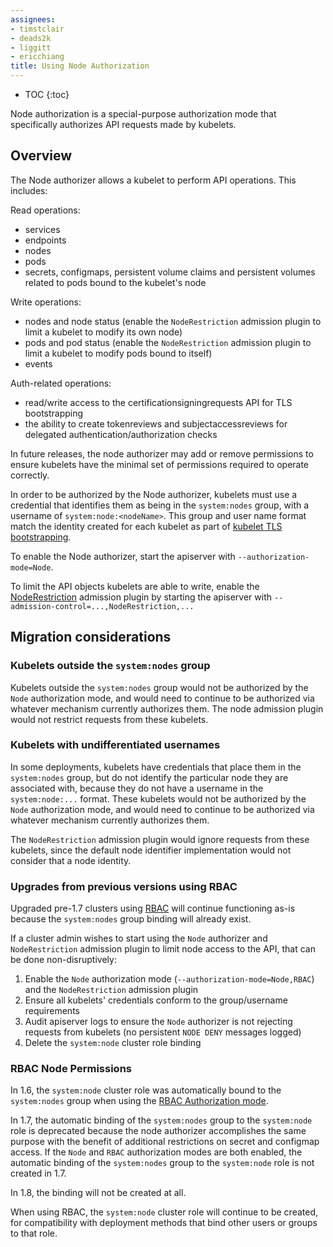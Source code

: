 ```yaml
---
assignees:
- timstclair
- deads2k
- liggitt
- ericchiang
title: Using Node Authorization
---
```


* TOC
{:toc}

Node authorization is a special-purpose authorization mode that specifically authorizes API requests made by kubelets.

## Overview

The Node authorizer allows a kubelet to perform API operations. This includes:

Read operations:

* services
* endpoints
* nodes
* pods
* secrets, configmaps, persistent volume claims and persistent volumes related to pods bound to the kubelet's node

Write operations:

* nodes and node status (enable the `NodeRestriction` admission plugin to limit a kubelet to modify its own node)
* pods and pod status (enable the `NodeRestriction` admission plugin to limit a kubelet to modify pods bound to itself)
* events

Auth-related operations:

* read/write access to the certificationsigningrequests API for TLS bootstrapping
* the ability to create tokenreviews and subjectaccessreviews for delegated authentication/authorization checks

In future releases, the node authorizer may add or remove permissions to ensure kubelets
have the minimal set of permissions required to operate correctly.

In order to be authorized by the Node authorizer, kubelets must use a credential that identifies them as 
being in the `system:nodes` group, with a username of `system:node:<nodeName>`.
This group and user name format match the identity created for each kubelet as part of 
[kubelet TLS bootstrapping](/docs/admin/kubelet-tls-bootstrapping/).

To enable the Node authorizer, start the apiserver with `--authorization-mode=Node`.

To limit the API objects kubelets are able to write, enable the [NodeRestriction](/docs/admin/admission-controllers#NodeRestriction) admission plugin by starting the apiserver with `--admission-control=...,NodeRestriction,...`

## Migration considerations

### Kubelets outside the `system:nodes` group

Kubelets outside the `system:nodes` group would not be authorized by the `Node` authorization mode,
and would need to continue to be authorized via whatever mechanism currently authorizes them.
The node admission plugin would not restrict requests from these kubelets.

### Kubelets with undifferentiated usernames

In some deployments, kubelets have credentials that place them in the `system:nodes` group,
but do not identify the particular node they are associated with,
because they do not have a username in the `system:node:...` format.
These kubelets would not be authorized by the `Node` authorization mode,
and would need to continue to be authorized via whatever mechanism currently authorizes them.

The `NodeRestriction` admission plugin would ignore requests from these kubelets,
since the default node identifier implementation would not consider that a node identity.

### Upgrades from previous versions using RBAC

Upgraded pre-1.7 clusters using [RBAC](/docs/admin/authorization/rbac/) will continue functioning as-is because the `system:nodes` group binding will already exist.

If a cluster admin wishes to start using the `Node` authorizer and `NodeRestriction` admission plugin
to limit node access to the API, that can be done non-disruptively:

1. Enable the `Node` authorization mode (`--authorization-mode=Node,RBAC`) and the `NodeRestriction` admission plugin
2. Ensure all kubelets' credentials conform to the group/username requirements
3. Audit apiserver logs to ensure the `Node` authorizer is not rejecting requests from kubelets (no persistent `NODE DENY` messages logged)
4. Delete the `system:node` cluster role binding

### RBAC Node Permissions

In 1.6, the `system:node` cluster role was automatically bound to the `system:nodes` group when using the [RBAC Authorization mode](/docs/admin/authorization/rbac/).

In 1.7, the automatic binding of the `system:nodes` group to the `system:node` role is deprecated
because the node authorizer accomplishes the same purpose with the benefit of additional restrictions
on secret and configmap access. If the `Node` and `RBAC` authorization modes are both enabled,
the automatic binding of the `system:nodes` group to the `system:node` role is not created in 1.7.

In 1.8, the binding will not be created at all.

When using RBAC, the `system:node` cluster role will continue to be created,
for compatibility with deployment methods that bind other users or groups to that role.
